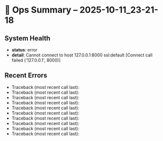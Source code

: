 # 🧠 Ops Summary – 2025-10-11_23-21-18

## System Health
- **status**: error
- **detail**: Cannot connect to host 127.0.0.1:8000 ssl:default [Connect call failed ('127.0.0.1', 8000)]

## Recent Errors
- Traceback (most recent call last):
- Traceback (most recent call last):
- Traceback (most recent call last):
- Traceback (most recent call last):
- Traceback (most recent call last):
- Traceback (most recent call last):
- Traceback (most recent call last):
- Traceback (most recent call last):
- Traceback (most recent call last):
- Traceback (most recent call last):
